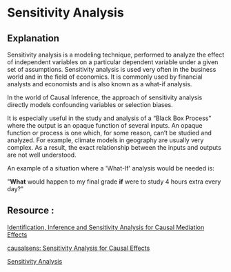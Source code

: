 # Sensitivity Analysis

## Explanation

Sensitivity analysis is a modeling technique, performed to analyze the effect of independent variables on a particular dependent variable under a given set of assumptions. Sensitivity analysis is used very often in the business world and in the field of economics. It is commonly used by financial analysts and economists and is also known as a what-if analysis.

In the world of Causal Inference, the approach of sensitivity analysis directly models confounding variables or selection biases.

It is especially useful in the study and analysis of a “Black Box Process” where the output is an opaque function of several inputs. An opaque function or process is one which, for some reason, can’t be studied and analyzed. For example, climate models in geography are usually very complex. As a result, the exact relationship between the inputs and outputs are not well understood.

An example of a situation where a 'What-If' analysis would be needed is:

"**What** would happen to my final grade **if** were to study 4 hours extra every day?"

## **Resource** :

[Identification, Inference and Sensitivity Analysis for Causal Mediation Effects](https://imai.fas.harvard.edu/research/files/mediation.pdf)

[causalsens: Sensitivity Analysis for Causal Effects](https://cran.r-project.org/web/packages/causalsens/vignettes/causalsens.pdf)

[Sensitivity Analysis](https://www.investopedia.com/terms/s/sensitivityanalysis.asp)

